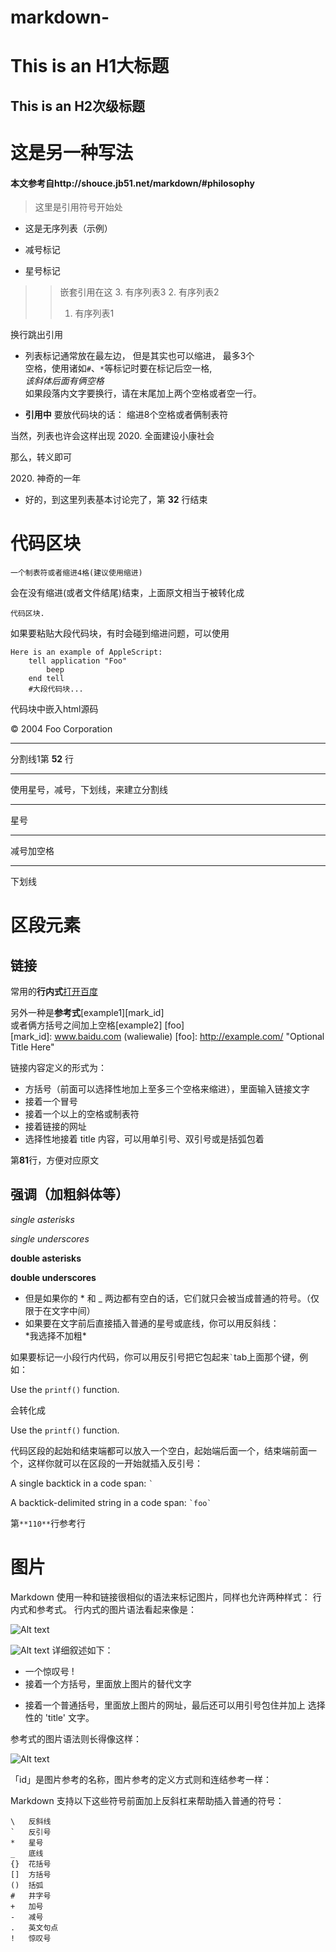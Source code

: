 # markdown-
This is an H1大标题
=============
This is an H2次级标题
-------------
# 这是另一种写法
#### 本文参考自http://shouce.jb51.net/markdown/#philosophy
>这里是引用符号开始处
+ 这是无序列表（示例）
- 减号标记
* 星号标记
>>嵌套引用在这
>>3. 有序列表3
>>2. 有序列表2
>>1. 有序列表1

换行跳出引用
   * 列表标记通常放在最左边， 但是其实也可以缩进， 最多3个  
   空格，使用诸如`#`、`*`等标记时要在标记后空一格,  
   *该斜体后面有俩空格*  
   如果段落内文字要换行，请在末尾加上两个空格或者空一行。

* **引用中** 要放代码块的话：
        缩进8个空格或者俩制表符

当然，列表也许会这样出现
2020. 全面建设小康社会

那么，转义即可

2020\. 神奇的一年

- 好的，到这里列表基本讨论完了，第 **32** 行结束

# 代码区块
    一个制表符或者缩进4格(建议使用缩进)

会在没有缩进(或者文件结尾)结束，上面原文相当于被转化成

<pre><code>代码区块.
</code></pre>
如果要粘贴大段代码块，有时会碰到缩进问题，可以使用
```
Here is an example of AppleScript:
    tell application "Foo"
        beep
    end tell
    #大段代码块...
```
代码块中嵌入html源码
    <div class="footer">
        &copy; 2004 Foo Corporation
    </div>

* * *
分割线1第 **52** 行
***
使用星号，减号，下划线，来建立分割线
*****
星号
- - -
减号加空格
________________
下划线

# 区段元素
## 链接
常用的**行内式**[打开百度](www.baidu.com"gan")

另外一种是**参考式**[example1][mark_id]  
或者俩方括号之间加上空格[example2] [foo]  
[mark_id]: www.baidu.com (waliewalie)
[foo]: http://example.com/  "Optional Title Here"


链接内容定义的形式为：

- 方括号（前面可以选择性地加上至多三个空格来缩进），里面输入链接文字
- 接着一个冒号
- 接着一个以上的空格或制表符
- 接着链接的网址
- 选择性地接着 title 内容，可以用单引号、双引号或是括弧包着

第**81**行，方便对应原文
## 强调（加粗斜体等）
*single asterisks*

_single underscores_

**double asterisks**

__double underscores__

- 但是如果你的 * 和 _ 两边都有空白的话，它们就只会被当成普通的符号。（仅限于在文字中间）
- 如果要在文字前后直接插入普通的星号或底线，你可以用反斜线：  
\*我选择不加粗\*

如果要标记一小段行内代码，你可以用反引号把它包起来`` ` ``tab上面那个键，例如：


Use the `printf()` function.

会转化成

<p>Use the <code>printf()</code> function.</p>

代码区段的起始和结束端都可以放入一个空白，起始端后面一个，结束端前面一个，这样你就可以在区段的一开始就插入反引号：

A single backtick in a code span:  `` ` ``

A backtick-delimited string in a code span: `` `foo` ``

第` **110** `行参考行
# 图片
Markdown 使用一种和链接很相似的语法来标记图片，同样也允许两种样式： 行内式和参考式。
行内式的图片语法看起来像是：

![Alt text](/path/to/img.jpg)

![Alt text](/path/to/img.jpg "Optional title")
详细叙述如下：

- 一个惊叹号 !
- 接着一个方括号，里面放上图片的替代文字
+ 接着一个普通括号，里面放上图片的网址，最后还可以用引号包住并加上 选择性的 'title' 文字。

参考式的图片语法则长得像这样：

![Alt text][id]

「id」是图片参考的名称，图片参考的定义方式则和连结参考一样：

[id]: url/to/image  "Optional title attribute"
Markdown 支持以下这些符号前面加上反斜杠来帮助插入普通的符号：

    \   反斜线
    `   反引号
    *   星号
    _   底线
    {}  花括号
    []  方括号
    ()  括弧
    #   井字号
    +   加号
    -   减号
    .   英文句点
    !   惊叹号
